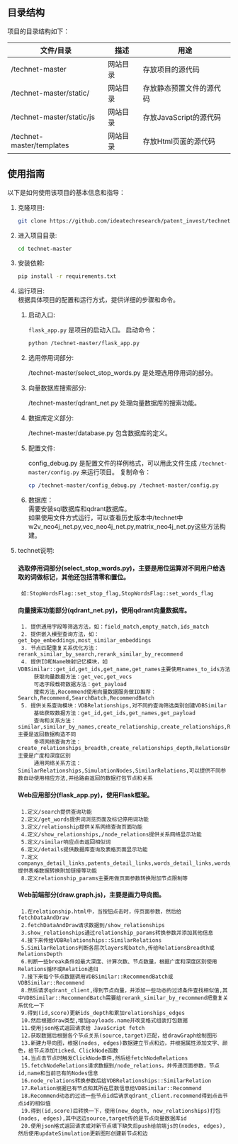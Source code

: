 ## 目录结构
项目的目录结构如下：

| 文件/目录              | 描述         | 用途                               |
|-----------------------|--------------|------------------------------------|
| /technet-master       | 网站目录     | 存放项目的源代码                   |
| /technet-master/static/| 网站目录     | 存放静态预置文件的源代码           |
| /technet-master/static/js| 网站目录     | 存放JavaScript的源代码           |
| /technet-master/templates| 网站目录     | 存放Html页面的源代码             |

## 使用指南
以下是如何使用该项目的基本信息和指导：

1. 克隆项目:
   ```bash
   git clone https://github.com/ideatechresearch/patent_invest/technet-master.git 
2. 进入项目目录:
    ```bash
    cd technet-master
3. 安装依赖:
    ```bash
    pip install -r requirements.txt
4. 运行项目:  
    根据具体项目的配置和运行方式，提供详细的步骤和命令。
    1. 启动入口: 

        
        ```flask_app.py``` 是项目的启动入口。
        启动命令：
        ```bash
        python /technet-master/flask_app.py 
        ```
    2. 选用停用词部分:

        /technet-master/select_stop_words.py 是处理选用停用词的部分。
    3. 向量数据库搜索部分:

        /technet-master/qdrant_net.py 处理向量数据库的搜索功能。
    4. 数据库定义部分:

        /technet-master/database.py 包含数据库的定义。

    5. 配置文件:

        config_debug.py 是配置文件的样例格式，可以用此文件生成 ```/technet-master/config.py``` 来运行项目。
        复制命令：
        ```bash
        cp /technet-master/config_debug.py /technet-master/config.py
        ```
    6. 数据库：  
        需要安装sql数据库和qdrant数据库。  
        如果使用文件方式运行，可以查看历史版本中/technet中w2v_neo4j_net.py,vec_neo4j_net.py,matrix_neo4j_net.py这些方法构建。

5. technet说明:  
    #### 选取停用词部分(select_stop_words.py)，主要是用位运算对不同用户给选取的词做标记，其他还包括清零和置位。
        如:StopWordsFlag::set_stop_flag,StopWordsFlag::set_words_flag
    #### 向量搜索功能部分(qdrant_net.py)，使用qdrant向量数据库。
        1. 提供通用字段等筛选方法，如：field_match,empty_match,ids_match
        2. 提供嵌入模型查询方法，如：get_bge_embeddings,most_similar_embeddings
        3. 节点匹配重复关系优化方法：rerank_similar_by_search,rerank_similar_by_recommend
        4. 提供ID和Name映射记忆模块，如VDBSimilar::get_id,get_ids,get_name,get_names主要使用names_to_ids方法
            获取向量数据方法：get_vec,get_vecs
            可选字段载荷数据方法：get_payload
            搜索方法,Recommend使用向量数据服务做ID推荐：Search,Recommend,SearchBatch,RecommendBatch
        5. 提供关系查询模块：VDBRelationships,对不同的查询筛选类别创建VDBSimilar
            基础获取数据方法：get_id,get_ids,get_names,get_payload
            查询和关系方法：similar,similar_by_names,create_relationship,create_relationships,Relation,Relations主要是返回数据构造不同
            多项网络查询方法：create_relationships_breadth,create_relationships_depth,RelationsBreadth,RelationsDepth主要是广度和深度区别
            通用网络关系方法：SimilarRelationships,SimulationNodes,SimilarRelations,可以提供不同参数自动使用相应方法,并给路由返回的数据打包节点和关系
    #### Web应用部分(flask_app.py)，使用Flask框架。
        1.定义/search提供查询功能
        2.定义/get_words提供词浏览页面及标记停用词功能
        3.定义/relationship提供关系网络查询页面功能
        4.定义/show_relationships,/node_relations提供关系网络显示功能
        5.定义/similar响应点击返回相似词
        6.定义/details提供数据库查询及表格页面显示功能
        7.定义companys_detail_links,patents_detail_links,words_detail_links,words_detail_absrtact提供表格数据转换附加链接等功能
        8.定义relationship_params主要用做页面参数转换附加节点限制等
    #### Web前端部分(draw.graph.js)，主要是画力导向图。
        1.在relationship.html中，当按钮点击时，传页面参数，然后给fetchDataAndDraw
        2.fetchDataAndDraw请求数据到/show_relationships
        3.show_relationships通过relationship_params转换参数并添加其他信息
        4.接下来传给VDBRelationships::SimilarRelations
        5.SimilarRelations判断各层次layers和batch,传给RelationsBreadth或RelationsDepth
        6.判断一些break条件如最大深度、计算次数、节点数量，根据广度和深度区别使用Relations循环或Relation递归
        7.接下来每个节点数据调用VDBSimilar::RecommendBatch或VDBSimilar::Recommend
        8.然后请求qdrant_client,得到节点向量，并添加一些动态的过滤条件查找相似值,其中VDBSimilar::RecommendBatch需要给rerank_similar_by_recommend把重复关系优化一下
        9.得到(id,score)更新ids_depth和累加relationships_edges
        10.然后根据draw类型,增加payloads.name并改变格式组装打包数据
        11.使用json格式返回请求给 JavaScript fetch 
        12.获取数据后根据各个节点关系(source,target)匹配，给drawGraph绘制图形
        13.新建力导向图，根据(nodes, edges)数据建立节点和边，并根据属性添加文字、颜色，给节点添加ticked、ClickNode函数
        14.当点击节点时触发ClickNode事件,然后给fetchNodeRelations
        15.fetchNodeRelations请求数据到/node_relations，并传递页面参数，节点id,name和当前已有的Nodes信息
        16.node_relations转换参数后给VDBRelationships::SimilarRelation
        17.Relation根据已有节点和其所在层数信息给VDBSimilar::Recommend
        18.Recommend动态的过滤一些节点id后请求qdrant_client.recommend得到点击节点id的相似值
        19.得到(id,score)后转换一下，使用(new_depth, new_relationships)打包(nodes, edges),其中这边source,target传的是节点向量数据库id
        20.使用json格式返回请求或对新节点填下缺失后push给前端js的(nodes, edges),然后使用updateSimulation更新图形创建新节点和边
